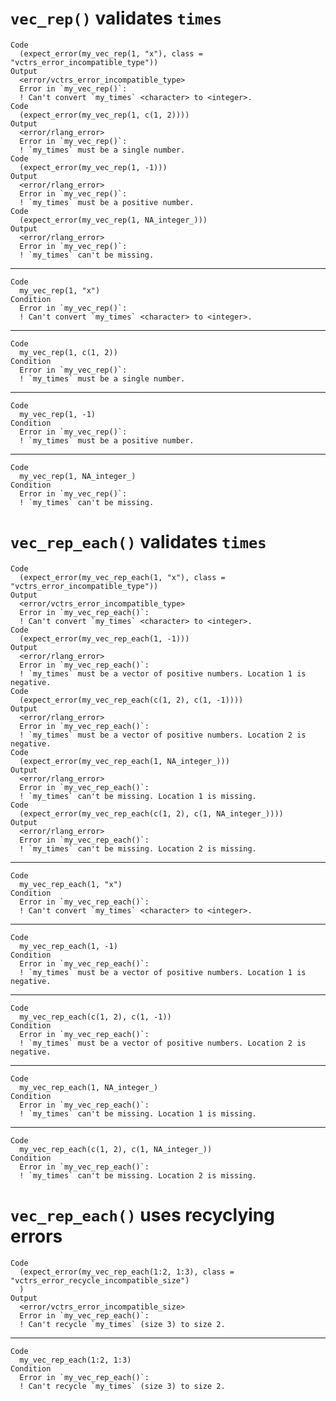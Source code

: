 # `vec_rep()` validates `times`

    Code
      (expect_error(my_vec_rep(1, "x"), class = "vctrs_error_incompatible_type"))
    Output
      <error/vctrs_error_incompatible_type>
      Error in `my_vec_rep()`:
      ! Can't convert `my_times` <character> to <integer>.
    Code
      (expect_error(my_vec_rep(1, c(1, 2))))
    Output
      <error/rlang_error>
      Error in `my_vec_rep()`:
      ! `my_times` must be a single number.
    Code
      (expect_error(my_vec_rep(1, -1)))
    Output
      <error/rlang_error>
      Error in `my_vec_rep()`:
      ! `my_times` must be a positive number.
    Code
      (expect_error(my_vec_rep(1, NA_integer_)))
    Output
      <error/rlang_error>
      Error in `my_vec_rep()`:
      ! `my_times` can't be missing.

---

    Code
      my_vec_rep(1, "x")
    Condition
      Error in `my_vec_rep()`:
      ! Can't convert `my_times` <character> to <integer>.

---

    Code
      my_vec_rep(1, c(1, 2))
    Condition
      Error in `my_vec_rep()`:
      ! `my_times` must be a single number.

---

    Code
      my_vec_rep(1, -1)
    Condition
      Error in `my_vec_rep()`:
      ! `my_times` must be a positive number.

---

    Code
      my_vec_rep(1, NA_integer_)
    Condition
      Error in `my_vec_rep()`:
      ! `my_times` can't be missing.

# `vec_rep_each()` validates `times`

    Code
      (expect_error(my_vec_rep_each(1, "x"), class = "vctrs_error_incompatible_type"))
    Output
      <error/vctrs_error_incompatible_type>
      Error in `my_vec_rep_each()`:
      ! Can't convert `my_times` <character> to <integer>.
    Code
      (expect_error(my_vec_rep_each(1, -1)))
    Output
      <error/rlang_error>
      Error in `my_vec_rep_each()`:
      ! `my_times` must be a vector of positive numbers. Location 1 is negative.
    Code
      (expect_error(my_vec_rep_each(c(1, 2), c(1, -1))))
    Output
      <error/rlang_error>
      Error in `my_vec_rep_each()`:
      ! `my_times` must be a vector of positive numbers. Location 2 is negative.
    Code
      (expect_error(my_vec_rep_each(1, NA_integer_)))
    Output
      <error/rlang_error>
      Error in `my_vec_rep_each()`:
      ! `my_times` can't be missing. Location 1 is missing.
    Code
      (expect_error(my_vec_rep_each(c(1, 2), c(1, NA_integer_))))
    Output
      <error/rlang_error>
      Error in `my_vec_rep_each()`:
      ! `my_times` can't be missing. Location 2 is missing.

---

    Code
      my_vec_rep_each(1, "x")
    Condition
      Error in `my_vec_rep_each()`:
      ! Can't convert `my_times` <character> to <integer>.

---

    Code
      my_vec_rep_each(1, -1)
    Condition
      Error in `my_vec_rep_each()`:
      ! `my_times` must be a vector of positive numbers. Location 1 is negative.

---

    Code
      my_vec_rep_each(c(1, 2), c(1, -1))
    Condition
      Error in `my_vec_rep_each()`:
      ! `my_times` must be a vector of positive numbers. Location 2 is negative.

---

    Code
      my_vec_rep_each(1, NA_integer_)
    Condition
      Error in `my_vec_rep_each()`:
      ! `my_times` can't be missing. Location 1 is missing.

---

    Code
      my_vec_rep_each(c(1, 2), c(1, NA_integer_))
    Condition
      Error in `my_vec_rep_each()`:
      ! `my_times` can't be missing. Location 2 is missing.

# `vec_rep_each()` uses recyclying errors

    Code
      (expect_error(my_vec_rep_each(1:2, 1:3), class = "vctrs_error_recycle_incompatible_size")
      )
    Output
      <error/vctrs_error_incompatible_size>
      Error in `my_vec_rep_each()`:
      ! Can't recycle `my_times` (size 3) to size 2.

---

    Code
      my_vec_rep_each(1:2, 1:3)
    Condition
      Error in `my_vec_rep_each()`:
      ! Can't recycle `my_times` (size 3) to size 2.

